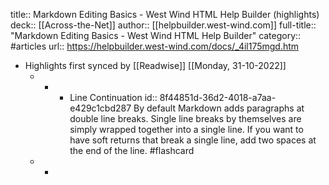 title:: Markdown Editing Basics - West Wind HTML Help Builder (highlights)
deck:: [[Across-the-Net]]
author:: [[helpbuilder.west-wind.com]]
full-title:: "Markdown Editing Basics - West Wind HTML Help Builder"
category:: #articles
url:: https://helpbuilder.west-wind.com/docs/_4il175mgd.htm

- Highlights first synced by [[Readwise]] [[Monday, 31-10-2022]]
	- -
		- Line Continuation
		  id:: 8f44851d-36d2-4018-a7aa-e429c1cbd287
		  By default Markdown adds paragraphs at double line breaks. Single line breaks by themselves are simply wrapped together into a single line. If you want to have soft returns that break a single line, add two spaces at the end of the line. #flashcard
	- -